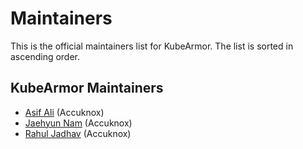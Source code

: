 # Maintainers

This is the official maintainers list for KubeArmor.
The list is sorted in ascending order.

## KubeArmor Maintainers

* [Asif Ali](https://github.com/asifalix) (Accuknox)
* [Jaehyun Nam](https://github.com/nam-jaehyun) (Accuknox)
* [Rahul Jadhav](https://github.com/nyrahul) (Accuknox)

